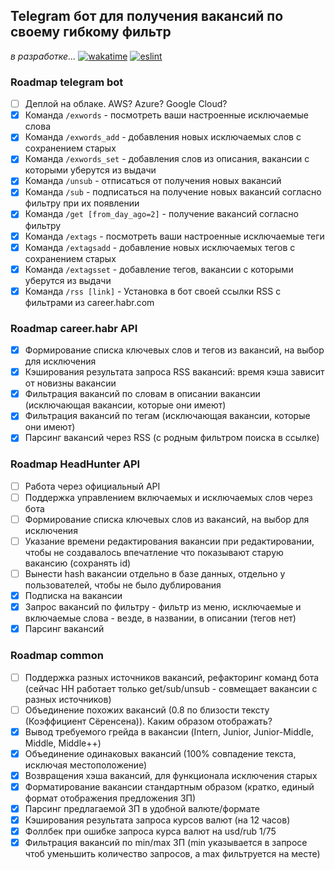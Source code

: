 ## Telegram бот для получения вакансий по своему гибкому фильтр

_в разработке..._ [![wakatime](https://wakatime.com/badge/github/feeedback/habr_career_bot.svg)](https://wakatime.com/badge/github/feeedback/habr_career_bot) [![eslint](https://github.com/feeedback/vacancies_bot/actions/workflows/nodejs.yml/badge.svg)](https://github.com/feeedback/vacancies_bot/actions/workflows/nodejs.yml)

### Roadmap telegram bot

- [ ] Деплой на облаке. AWS? Azure? Google Cloud?
- [x] Команда `/exwords` - посмотреть ваши настроенные исключаемые слова
- [x] Команда `/exwords_add` - добавления новых исключаемых слов с сохранением старых
- [x] Команда `/exwords_set` - добавления слов из описания, вакансии с которыми уберутся из выдачи
- [x] Команда `/unsub` - отписаться от получения новых вакансий
- [x] Команда `/sub` - подписаться на получение новых вакансий согласно фильтру при их появлении
- [x] Команда `/get [from_day_ago=2]` - получение вакансий согласно фильтру
- [x] Команда `/extags` - посмотреть ваши настроенные исключаемые теги
- [x] Команда `/extagsadd` - добавление новых исключаемых тегов с сохранением старых
- [x] Команда `/extagsset` - добавление тегов, вакансии с которыми уберутся из выдачи
- [x] Команда `/rss [link]` - Установка в бот своей ссылки RSS с фильтрами из career.habr.com

### Roadmap career.habr API

- [x] Формирование списка ключевых слов и тегов из вакансий, на выбор для исключения
- [x] Кэширования результата запроса RSS вакансий: время кэша зависит от новизны вакансии
- [x] Фильтрация вакансий по словам в описании вакансии (исключающая вакансии, которые они имеют)
- [x] Фильтрация вакансий по тегам (исключающая вакансии, которые они имеют)
- [x] Парсинг вакансий через RSS (с родным фильтром поиска в ссылке)

### Roadmap HeadHunter API

- [ ] Работа через официальный API
- [ ] Поддержка управлением включаемых и исключаемых слов через бота
- [ ] Формирование списка ключевых слов из вакансий, на выбор для исключения
- [ ] Указание времени редактирования вакансии при редактировании, чтобы не создавалось впечатление что показывают старую вакансию (сохранять id)
- [ ] Вынести hash вакансии отдельно в базе данных, отдельно у пользователей, чтобы не было дублирования
- [x] Подписка на вакансии
- [x] Запрос вакансий по фильтру - фильтр из меню, исключаемые и включаемые слова - везде, в названии, в описании (тегов нет)
- [x] Парсинг вакансий

### Roadmap common

- [ ] Поддержка разных источников вакансий, рефакторинг команд бота (сейчас HH работает только get/sub/unsub - совмещает вакансии с разных источников)
- [ ] Объединение похожих вакансий (0.8 по близости тексту (Коэффициент Сёренсена)). Каким образом отображать?
- [x] Вывод требуемого грейда в вакансии (Intern, Junior, Junior-Middle, Middle, Middle++)
- [x] Объединение одинаковых вакансий (100% совпадение текста, исключая местоположение)
- [x] Возвращения хэша вакансий, для функционала исключения старых
- [x] Форматирование вакансии стандартным образом (кратко, единый формат отображения предложения ЗП)
- [x] Парсинг предлагаемой ЗП в удобной валюте/формате
- [x] Кэширования результата запроса курсов валют (на 12 часов)
- [x] Фоллбек при ошибке запроса курса валют на usd/rub 1/75
- [x] Фильтрация вакансий по min/max ЗП (min указывается в запросе чтоб уменьшить количество запросов, а max фильтруется на месте)
